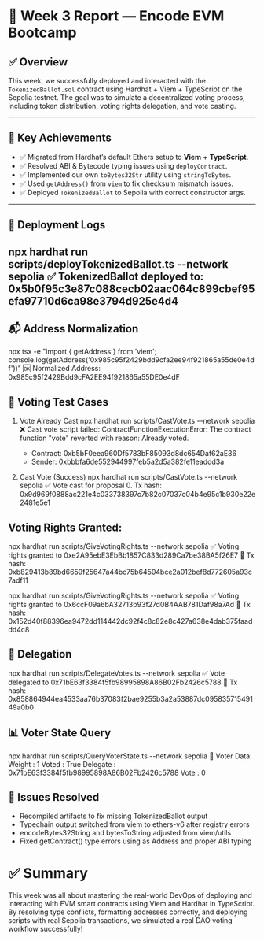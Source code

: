 # 🧾 Week 3 Report — Encode EVM Bootcamp

## ✅ Overview

This week, we successfully deployed and interacted with the `TokenizedBallot.sol` contract using Hardhat + Viem + TypeScript on the Sepolia testnet. The goal was to simulate a decentralized voting process, including token distribution, voting rights delegation, and vote casting.

---

## 🔧 Key Achievements

- ✅ Migrated from Hardhat’s default Ethers setup to **Viem** + **TypeScript**.
- ✅ Resolved ABI & Bytecode typing issues using `deployContract`.
- ✅ Implemented our own `toBytes32Str` utility using `stringToBytes`.
- ✅ Used `getAddress()` from `viem` to fix checksum mismatch issues.
- ✅ Deployed `TokenizedBallot` to Sepolia with correct constructor args.

---

## 📝 Deployment Logs


 npx hardhat run scripts/deployTokenizedBallot.ts --network sepolia
✅ TokenizedBallot deployed to: 0x5b0f95c3e87c088cecb02aac064c899cbef95efa97710d6ca98e3794d925e4d4
---

## 📬 Address Normalization
 npx tsx -e "import { getAddress } from 'viem'; console.log(getAddress('0x985c95f2429bdd9cfa2ee94f921865a55de0e4df'))"
🆗 Normalized Address: 0x985c95f2429Bdd9cFA2EE94f921865a55DE0e4dF

## 🧪 Voting Test Cases
1. Vote Already Cast
npx hardhat run scripts/CastVote.ts --network sepolia
❌ Cast vote script failed: ContractFunctionExecutionError: The contract function "vote" reverted with reason:
Already voted.
    - Contract: 0xb5bF0eea960Df5783bF85093d8dc654Daf62aE36
    - Sender: 0xbbbfa6de552944997feb5a2d5a382fe11eaddd3a

2. Cast Vote (Success)
npx hardhat run scripts/CastVote.ts --network sepolia
✅ Vote cast for proposal 0. Tx hash: 0x9d969f0888ac221e4c033738397c7b82c07037c04b4e95c1b930e22e2481e5e1


## Voting Rights Granted:

npx hardhat run scripts/GiveVotingRights.ts --network sepolia
✅ Voting rights granted to 0xe2A95ebE3EbBb1857C833d289Ca7be38BA5f26E7
📜 Tx hash: 0xb829413b89bd6659f25647a44bc75b64504bce2a012bef8d772605a93c7adf11

npx hardhat run scripts/GiveVotingRights.ts --network sepolia
✅ Voting rights granted to 0x6ccF09a6bA32713b93f27d0B4AAB781Daf98a7Ad
📜 Tx hash: 0x152d40f88396ea9472dd114442dc92f4c8c82e8c427a638e4dab375faaddd4c8

## 🔗 Delegation
npx hardhat run scripts/DelegateVotes.ts --network sepolia
✅ Vote delegated to 0x71bE63f3384f5fb98995898A86B02Fb2426c5788
📜 Tx hash: 0x858864944ea4533aa76b37083f2bae9255b3a2a53887dc09583571549149a0b0


## 📊 Voter State Query
npx hardhat run scripts/QueryVoterState.ts --network sepolia
🔎 Voter Data:
Weight   : 1
Voted    : True
Delegate : 0x71bE63f3384f5fb98995898A86B02Fb2426c5788
Vote     : 0


## 🔁 Issues Resolved
- Recompiled artifacts to fix missing TokenizedBallot output
- Typechain output switched from viem to ethers-v6 after registry errors
- encodeBytes32String and bytesToString adjusted from viem/utils
- Fixed getContract() type errors using as Address and proper ABI typing

# ✅ Summary
This week was all about mastering the real-world DevOps of deploying and interacting with EVM smart contracts using Viem and Hardhat in TypeScript. By resolving type conflicts, formatting addresses correctly, and deploying scripts with real Sepolia transactions, we simulated a real DAO voting workflow successfully!
